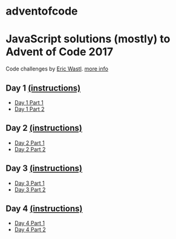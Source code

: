 # adventofcode

JavaScript solutions (mostly) to Advent of Code 2017
====================================================

Code challenges by [Eric Wastl](http://was.tl/).
[more info](http://adventofcode.com/2017/about)

## Day 1 [(instructions)](./day1/day1prompt.txt)
- [Day 1 Part 1](./day1/day1part1.js)
- [Day 1 Part 2](./day1/day1part2.js)

## Day 2 [(instructions)](./day2/day2prompt.txt)
- [Day 2 Part 1](./day2/day2part1.js)
- [Day 2 Part 2](./day2/day2part2.js)

## Day 3 [(instructions)](./day3/day3prompt.txt)
- [Day 3 Part 1](./day3/day3part1.js)
- [Day 3 Part 2](./day3/day3part2.js)

## Day 4 [(instructions)](./day4/day4prompt.txt)
- [Day 4 Part 1](./day4/day4part1.js)
- [Day 4 Part 2](./day4/day4part2.js)
